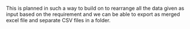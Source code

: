 This is planned in such a way to build on to rearrange all the data given as input based on the requirement and we can be able to export as merged excel file and separate CSV files in a folder. 
